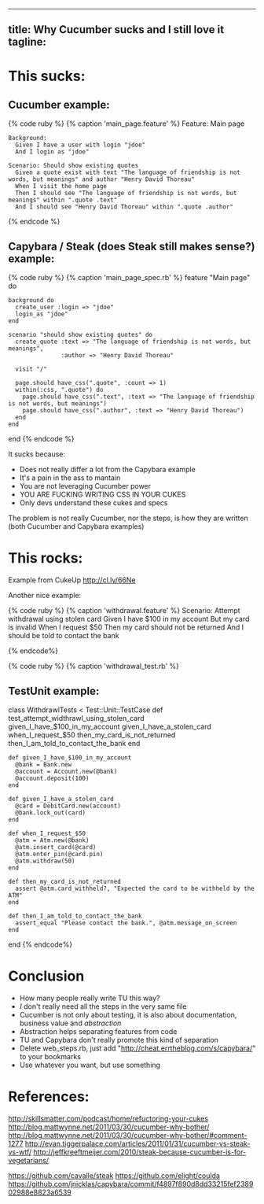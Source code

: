 ----
title: Why Cucumber sucks and I still love it
tagline: 
----

# This sucks:

## Cucumber example:
{% code ruby %}
{% caption 'main_page.feature' %}
  Feature: Main page

    Background:
      Given I have a user with login "jdoe"
      And I login as "jdoe"

    Scenario: Should show existing quotes
      Given a quote exist with text "The language of friendship is not words, but meanings" and author "Henry David Thoreau"
      When I visit the home page
      Then I should see "The language of friendship is not words, but meanings" within ".quote .text"
      And I should see "Henry David Thoreau" within ".quote .author"
{% endcode %}

## Capybara / Steak (does Steak still makes sense?) example:

{% code ruby %}
{% caption 'main_page_spec.rb' %}
  feature "Main page" do

    background do
      create_user :login => "jdoe"
      login_as "jdoe"
    end

    scenario "should show existing quotes" do
      create_quote :text => "The language of friendship is not words, but meanings",
                   :author => "Henry David Thoreau"

      visit "/"

      page.should have_css(".quote", :count => 1)
      within(:css, ".quote") do
        page.should have_css(".text", :text => "The language of friendship is not words, but meanings")
        page.should have_css(".author", :text => "Henry David Thoreau")
      end
    end

  end
{% endcode %}

It sucks because:
* Does not really differ a lot from the Capybara example
* It's a pain in the ass to mantain
* You are not leveraging Cucumber power
* YOU ARE FUCKING WRITING CSS IN YOUR CUKES
* Only devs understand these cukes and specs

The problem is not really Cucumber, nor the steps, is how they are written (both Cucumber and Capybara examples)

# This rocks:

Example from CukeUp
http://cl.ly/66Ne

Another nice example:

{% code ruby %}
{% caption 'withdrawal.feature' %}
  Scenario: Attempt withdrawal using stolen card 
    Given I have $100 in my account 
    But my card is invalid
    When I request $50
    Then my card should not be returned 
    And I should be told to contact the bank

{% endcode%}

{% code ruby %}
{% caption 'withdrawal_test.rb' %}
## TestUnit example:

  class WithdrawlTests < Test::Unit::TestCase
    def test_attempt_widthrawl_using_stolen_card
      given_I_have_$100_in_my_account
      given_I_have_a_stolen_card
      when_I_request_$50
      then_my_card_is_not_returned
      then_I_am_told_to_contact_the_bank
    end
   
    def given_I_have_$100_in_my_account 
      @bank = Bank.new
      @account = Account.new(@bank)
      @account.deposit(100)
    end
   
    def given_I_have_a_stolen_card 
      @card = DebitCard.new(account)
      @bank.lock_out(card)
    end
   
    def when_I_request_$50
      @atm = Atm.new(@bank)
      @atm.insert_card(@card)
      @atm.enter_pin(@card.pin)
      @atm.withdraw(50)
    end
   
    def then_my_card_is_not_returned 
      assert @atm.card_withheld?, "Expected the card to be withheld by the ATM"
    end
   
    def then_I_am_told_to_contact_the_bank
      assert_equal "Please contact the bank.", @atm.message_on_screen
    end
  end
{% endcode%}

# Conclusion

* How many people really write TU this way?
* *I* don't really need all the steps in the very same file
* Cucumber is not only about testing, it is also about documentation, business value and *abstraction*
* Abstraction helps separating features from code
* TU and Capybara don't really promote this kind of separation
* Delete web_steps.rb, just add "http://cheat.errtheblog.com/s/capybara/" to your bookmarks
* Use whatever you want, but use something

# References:

http://skillsmatter.com/podcast/home/refuctoring-your-cukes
http://blog.mattwynne.net/2011/03/30/cucumber-why-bother/
http://blog.mattwynne.net/2011/03/30/cucumber-why-bother/#comment-1277
http://evan.tiggerpalace.com/articles/2011/01/31/cucumber-vs-steak-vs-wtf/
http://jeffkreeftmeijer.com/2010/steak-because-cucumber-is-for-vegetarians/

https://github.com/cavalle/steak
https://github.com/elight/coulda
https://github.com/jnicklas/capybara/commit/f4897f890d8dd33215fef238902988e8823a6539
